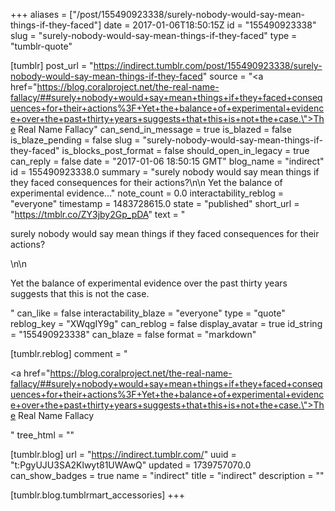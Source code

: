 +++
aliases = ["/post/155490923338/surely-nobody-would-say-mean-things-if-they-faced"]
date = 2017-01-06T18:50:15Z
id = "155490923338"
slug = "surely-nobody-would-say-mean-things-if-they-faced"
type = "tumblr-quote"

[tumblr]
post_url = "https://indirect.tumblr.com/post/155490923338/surely-nobody-would-say-mean-things-if-they-faced"
source = "<a href=\"https://blog.coralproject.net/the-real-name-fallacy/##surely+nobody+would+say+mean+things+if+they+faced+consequences+for+their+actions%3F+Yet+the+balance+of+experimental+evidence+over+the+past+thirty+years+suggests+that+this+is+not+the+case.\">The Real Name Fallacy</a>"
can_send_in_message = true
is_blazed = false
is_blaze_pending = false
slug = "surely-nobody-would-say-mean-things-if-they-faced"
is_blocks_post_format = false
should_open_in_legacy = true
can_reply = false
date = "2017-01-06 18:50:15 GMT"
blog_name = "indirect"
id = 155490923338.0
summary = "surely nobody would say mean things if they faced consequences for their actions?\n\n Yet the balance of experimental evidence..."
note_count = 0.0
interactability_reblog = "everyone"
timestamp = 1483728615.0
state = "published"
short_url = "https://tmblr.co/ZY3jby2Gp_pDA"
text = "<p>surely nobody would say mean things if they faced consequences for their actions?</p>\n\n<p>Yet the balance of experimental evidence over the past thirty years suggests that this is not the case.</p>"
can_like = false
interactability_blaze = "everyone"
type = "quote"
reblog_key = "XWqgIY9g"
can_reblog = false
display_avatar = true
id_string = "155490923338"
can_blaze = false
format = "markdown"

[tumblr.reblog]
comment = "<p><a href=\"https://blog.coralproject.net/the-real-name-fallacy/##surely+nobody+would+say+mean+things+if+they+faced+consequences+for+their+actions%3F+Yet+the+balance+of+experimental+evidence+over+the+past+thirty+years+suggests+that+this+is+not+the+case.\">The Real Name Fallacy</a></p>"
tree_html = ""

[tumblr.blog]
url = "https://indirect.tumblr.com/"
uuid = "t:PgyUJU3SA2Klwyt81UWAwQ"
updated = 1739757070.0
can_show_badges = true
name = "indirect"
title = "indirect"
description = ""

[tumblr.blog.tumblrmart_accessories]
+++

